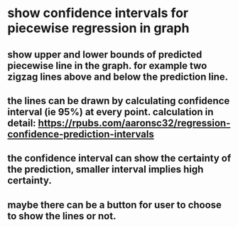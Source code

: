 # show confidence intervals for piecewise regression in graph
## show upper and lower bounds of predicted piecewise line in the graph. for example two zigzag lines above and below the prediction line. 
## the lines can be drawn by calculating confidence interval (ie 95%) at every point. calculation in detail: https://rpubs.com/aaronsc32/regression-confidence-prediction-intervals
## the confidence interval can show the certainty of the prediction, smaller interval implies high certainty. 
## maybe there can be a button for user to choose to show the lines or not. 
